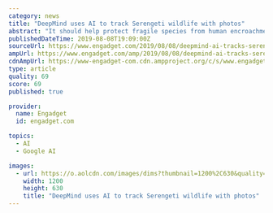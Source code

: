 ```yaml
---
category: news
title: "DeepMind uses AI to track Serengeti wildlife with photos"
abstract: "It should help protect fragile species from human encroachment. DeepMind has joined the ranks of those using AI to save fragile wildlife populations, and it's doing that on a grand scale. The company is partnering with conservationists and ecologists on a ..."
publishedDateTime: 2019-08-08T19:09:00Z
sourceUrl: https://www.engadget.com/2019/08/08/deepmind-ai-tracks-serengeti-wildlife/
ampUrl: https://www.engadget.com/amp/2019/08/08/deepmind-ai-tracks-serengeti-wildlife/
cdnAmpUrl: https://www-engadget-com.cdn.ampproject.org/c/s/www.engadget.com/amp/2019/08/08/deepmind-ai-tracks-serengeti-wildlife/
type: article
quality: 69
score: 69
published: true

provider:
  name: Engadget
  id: engadget.com

topics:
  - AI
  - Google AI

images:
  - url: https://o.aolcdn.com/images/dims?thumbnail=1200%2C630&quality=80&image_uri=https%3A%2F%2Fo.aolcdn.com%2Fimages%2Fdims%3Fcrop%3D1600%252C1067%252C0%252C0%26quality%3D85%26format%3Djpg%26resize%3D1600%252C1067%26image_uri%3Dhttps%253A%252F%252Fs.yimg.com%252Fos%252Fcreatr-uploaded-images%252F2019-08%252Fb3cf4200-ba08-11e9-9fef-ca14ff6bfa4c%26client%3Da1acac3e1b3290917d92%26signature%3Daa11227ab4de646f625eef051c1dfb03383b0a14&client=amp-blogside-v2&signature=ef02354d4fa9f7314dc6c86acb40803734bb5617
    width: 1200
    height: 630
    title: "DeepMind uses AI to track Serengeti wildlife with photos"
---
```

